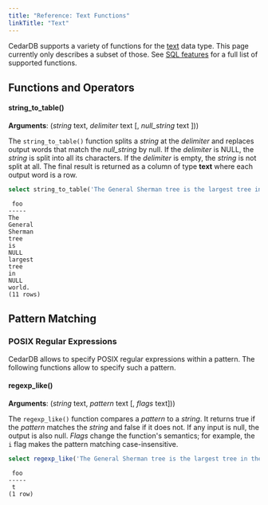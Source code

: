 ```yaml
---
title: "Reference: Text Functions"
linkTitle: "Text"
---
```


CedarDB supports a variety of functions for the [text](/docs/references/datatypes/text) data type. This page currently
only describes a  subset of those. See [SQL features](/docs/compatibility/sql_features) for a full list of supported
functions.

## Functions and Operators

#### string_to_table()

**Arguments**: (_string_ text, _delimiter_ text [, _null_string_ text ]))

The `string_to_table()` function splits a _string_ at the _delimiter_ and replaces output words that match the
_null_string_ by null. If the _delimiter_ is NULL, the _string_ is split into all its characters. If the _delimiter_ is
empty, the _string_ is not split at all.
The final result is returned as a column of type **text** where each output word is a row.

```sql
select string_to_table('The General Sherman tree is the largest tree in the world.', ' ', 'the') as foo;
```

```
 foo 
-----
The
General
Sherman
tree
is
NULL
largest
tree
in
NULL
world.
(11 rows)
```

## Pattern Matching

### POSIX Regular Expressions

CedarDB allows to specify POSIX regular expressions within a pattern.
The following functions allow to specify such a pattern.

#### regexp_like()

**Arguments**: (_string_ text, _pattern_ text [, _flags_ text]))

The `regexp_like()` function compares a _pattern_ to a _string_. It returns true if the _pattern_ matches the _string_
and false if it does not. If any input is null, the output is also null. _Flags_ change the function's semantics;
for example, the `i` flag makes the pattern matching case-insensitive.

```sql
select regexp_like('The General Sherman tree is the largest tree in the world.', 'Tree.*Largest', 'i') as foo;
```

```
 foo 
-----
 t
(1 row)
```

